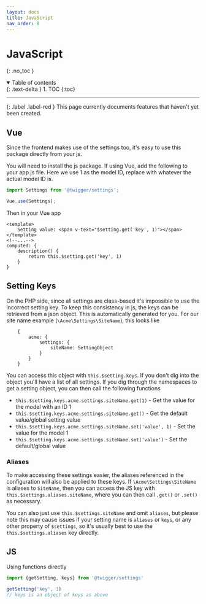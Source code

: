 ```yaml
---
layout: docs
title: JavaScript
nav_order: 8
---
```


# JavaScript
{: .no_toc }

<details open markdown="block">
  <summary>
    Table of contents
  </summary>
  {: .text-delta }
1. TOC
{:toc}
</details>

---

{: .label .label-red }
This page currently documents features that haven't yet been created.

## Vue

Since the frontend makes use of the settings too, it's easy to use this package directly from your js.

You will need to install the js package. If using Vue, add the following to your app.js file. Here we use 1 as the model ID, replace with whatever the actual model ID is.

```js
import Settings from '@twigger/settings';

Vue.use(Settings);

```

Then in your Vue app

```vue
<template>
    Setting value: <span v-text="$setting.get('key', 1)"></span>
</template>
<!--...-->
computed: {
    description() {
        return this.$setting.get('key', 1)
    }
}
```



## Setting Keys

On the PHP side, since all settings are class-based it's impossible to use the incorrect setting key. To keep this consistency in js, the keys can be retrieved from a json object. This is automatically generated for you. For our site name example (`\Acme\Settings\SiteName`), this looks like

```
    {
        acme: {
            settings: {
                siteName: SettingObject
            }
        }
    }
```

You can access this object with `this.$setting.keys`. If you don't dig into the object you'll have a list of all settings. If you dig through the namespaces to get a setting object, you can then call the following functions

- `this.$setting.keys.acme.settings.siteName.get(1)` - Get the value for the model with an ID 1
- `this.$setting.keys.acme.settings.siteName.get()` - Get the default value/global setting value
- `this.$setting.keys.acme.settings.siteName.set('value', 1)` - Set the value for the model 1
- `this.$setting.keys.acme.settings.siteName.set('value')` - Set the default/global value

### Aliases

To make accessing these settings easier, the aliases referenced in the configuration will also be applied to these keys. If `\Acme\Settings\SiteName` is aliases to `SiteName`, then you can access the JS key with `this.$settings.aliases.siteName`, where you can then call `.get()` or `.set()` as necessary.

You can also just use `this.$settings.siteName` and omit `aliases`, but please note this may cause issues if your setting name is `aliases` or `keys`, or any other property of `$settings`, so it's usually best to use the `this.$settings.aliases` key directly.

## JS

Using functions directly

```js
import {getSetting, keys} from '@twigger/settings'

getSetting('key', 1)
// keys is an object of keys as above
```
